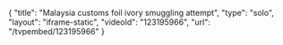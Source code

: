 {
    "title": "Malaysia customs foil ivory smuggling attempt",
    "type": "solo",
    "layout": "iframe-static",
    "videoId": "123195966",
    "url": "\/tvpembed\/123195966"
}